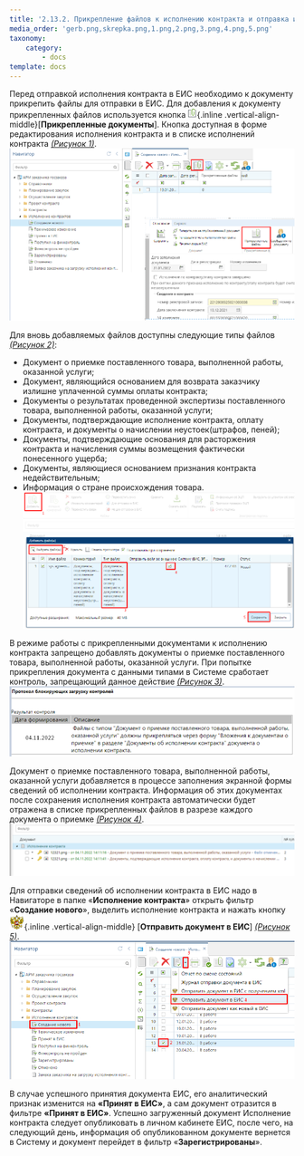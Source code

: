 ```yaml
---
title: '2.13.2. Прикрепление файлов к исполнению контракта и отправка исполнения контракта в ЕИС'
media_order: 'gerb.png,skrepka.png,1.png,2.png,3.png,4.png,5.png'
taxonomy:
    category:
        - docs
template: docs
---
```


Перед отправкой исполнения контракта в ЕИС необходимо к документу прикрепить файлы для отправки в ЕИС. Для добавления к документу прикрепленных файлов используется кнопка ![](skrepka.png){.inline .vertical-align-middle}[**Прикрепленные документы**]. Кнопка доступная в форме редактирования исполнения контракта и в списке исполнений контракта *[(Рисунок 1)](#ris-1)*.
![Рисунок 1. Кнопка Прикрепленные файлы](1.png?id=ris-1)

Для вновь добавляемых файлов доступны следующие типы файлов *[(Рисунок 2)](#ris-2)*:
-   Документ о приемке поставленного товара, выполненной работы, оказанной услуги;
-   Документ, являющийся основанием для возврата заказчику излишне уплаченной суммы оплаты контракта;
-   Документы о результатах проведенной экспертизы поставленного товара, выполненной работы, оказанной услуги;
-   Документы, подтверждающие исполнение контракта, оплату контракта, и документы о начислении неустоек(штрафов, пеней);
-   Документы, подтверждающие основания для расторжения контракта и начисления суммы возмещения фактически понесенного ущерба;
-   Документы, являющиеся основанием признания контракта недействительным;
-   Информация о стране происхождения товара.
![Рисунок 2. Прикрепление отсканированного документа](2.png?id=ris-2)

В режиме работы с прикрепленными документами к исполнению контракта запрещено добавлять документы о приемке поставленного товара, выполненной работы, оказанной услуги. При попытке прикрепления документа с данными типами в Системе сработает контроль, запрещающий данное действие *[(Рисунок 3)](#ris-3)*.
![Рисунок 3. Контроль на проверку используемого типа документа для прикрепления к исполнению контракта](3.png?id=ris-3)

Документ о приемке поставленного товара, выполненной работы, оказанной услуги добавляется в процессе заполнения экранной формы сведений об исполнении контракта. Информация об этих документах после сохранения исполнения контракта автоматически будет отражена в списке прикрепленных файлов в разрезе каждого документа о приемке *[(Рисунок 4)](#ris-4)*.
![Рисунок 4. Документы о приемке в рамках каждого документа о приемке сведений об исполнении контракта](4.png?id=ris-4)

Для отправки сведений об исполнении контракта в ЕИС надо в Навигаторе в папке «**Исполнение контракта**» открыть фильтр «**Создание нового**», выделить исполнение контракта и нажать кнопку ![](gerb.png){.inline .vertical-align-middle} [**Отправить документ в ЕИС**] *[(Рисунок 5)](#ris-5)*.
![Рисунок 5. Отправка сведений об исполнении контракта в ЕИС](5.png?id=ris-5)

В случае успешного принятия документа ЕИС, его аналитический признак изменится на **«Принят в ЕИС»**, а сам документ отразится в фильтре **«Принят в ЕИС»**. Успешно загруженный документ Исполнение контракта следует опубликовать в личном кабинете ЕИС, после чего, на следующий день, информация об опубликованном документе вернется в Систему и документ перейдет в фильтр «**Зарегистрированы**».